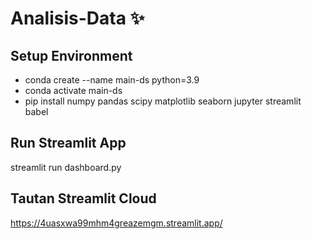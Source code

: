 # Analisis-Data ✨
## Setup Environment
- conda create --name main-ds python=3.9
- conda activate main-ds
- pip install numpy pandas scipy matplotlib seaborn jupyter streamlit babel
## Run Streamlit App
streamlit run dashboard.py
## Tautan Streamlit Cloud
https://4uasxwa99mhm4greazemgm.streamlit.app/
